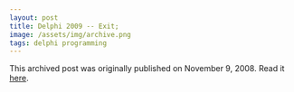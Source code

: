 ```yaml
---
layout: post
title: Delphi 2009 -- Exit;
image: /assets/img/archive.png
tags: delphi programming
---
```

This archived post was originally published on November 9, 2008. Read it [here](/alex.ciobanu.org/index2cf9.html).
